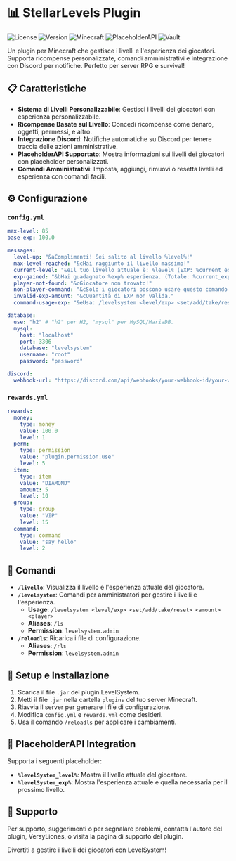 
# 📊 StellarLevels Plugin

![License](https://img.shields.io/badge/license-MIT-green)
![Version](https://img.shields.io/badge/version-1.0-blue)
![Minecraft](https://img.shields.io/badge/Minecraft-1.21%2B-orange)
![PlaceholderAPI](https://img.shields.io/badge/Supports-PlaceholderAPI-brightgreen)
![Vault](https://img.shields.io/badge/Depends-Vault-yellow)

Un plugin per Minecraft che gestisce i livelli e l'esperienza dei giocatori. Supporta ricompense personalizzate, comandi amministrativi e integrazione con Discord per notifiche. Perfetto per server RPG e survival!

## 📋 Caratteristiche

- **Sistema di Livelli Personalizzabile**: Gestisci i livelli dei giocatori con esperienza personalizzabile.
- **Ricompense Basate sul Livello**: Concedi ricompense come denaro, oggetti, permessi, e altro.
- **Integrazione Discord**: Notifiche automatiche su Discord per tenere traccia delle azioni amministrative.
- **PlaceholderAPI Supportato**: Mostra informazioni sui livelli dei giocatori con placeholder personalizzati.
- **Comandi Amministrativi**: Imposta, aggiungi, rimuovi o resetta livelli ed esperienza con comandi facili.

## ⚙️ Configurazione

### `config.yml`

```yaml
max-level: 85
base-exp: 100.0

messages:
  level-up: "&aComplimenti! Sei salito al livello %level%!"
  max-level-reached: "&cHai raggiunto il livello massimo!"
  current-level: "&eIl tuo livello attuale è: %level% (EXP: %current_exp%/%exp_required%)"
  exp-gained: "&bHai guadagnato %exp% esperienza. (Totale: %current_exp%)"
  player-not-found: "&cGiocatore non trovato!"
  non-player-command: "&cSolo i giocatori possono usare questo comando!"
  invalid-exp-amount: "&cQuantità di EXP non valida."
  command-usage-exp: "&eUsa: /levelsystem <level/exp> <set/add/take/reset> <amount> <player>"

database:
  use: "h2" # "h2" per H2, "mysql" per MySQL/MariaDB.
  mysql:
    host: "localhost"
    port: 3306
    database: "levelsystem"
    username: "root"
    password: "password"

discord:
  webhook-url: "https://discord.com/api/webhooks/your-webhook-id/your-webhook-token"
```

### `rewards.yml`

```yaml
rewards:
  money:
    type: money
    value: 100.0
    level: 1
  perm:
    type: permission
    value: "plugin.permission.use"
    level: 5
  item:
    type: item
    value: "DIAMOND"
    amount: 5
    level: 10
  group:
    type: group
    value: "VIP"
    level: 15
  command:
    type: command
    value: "say hello"
    level: 2
```

## 🔧 Comandi

- **`/livello`**: Visualizza il livello e l'esperienza attuale del giocatore.
- **`/levelsystem`**: Comandi per amministratori per gestire i livelli e l'esperienza.
  - **Usage**: `/levelsystem <level/exp> <set/add/take/reset> <amount> <player>`
  - **Aliases**: `/ls`
  - **Permission**: `levelsystem.admin`
- **`/reloadls`**: Ricarica i file di configurazione.
  - **Aliases**: `/rls`
  - **Permission**: `levelsystem.admin`

## 🚀 Setup e Installazione

1. Scarica il file `.jar` del plugin LevelSystem.
2. Metti il file `.jar` nella cartella `plugins` del tuo server Minecraft.
3. Riavvia il server per generare i file di configurazione.
4. Modifica `config.yml` e `rewards.yml` come desideri.
5. Usa il comando `/reloadls` per applicare i cambiamenti.

## 🧩 PlaceholderAPI Integration

Supporta i seguenti placeholder:

- **`%levelSystem_level%`**: Mostra il livello attuale del giocatore.
- **`%levelSystem_exp%`**: Mostra l'esperienza attuale e quella necessaria per il prossimo livello.

## 🤝 Supporto

Per supporto, suggerimenti o per segnalare problemi, contatta l'autore del plugin, VersyLiones, o visita la pagina di supporto del plugin.

Divertiti a gestire i livelli dei giocatori con LevelSystem!
